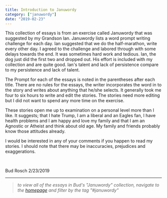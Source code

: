 ```yaml
---
title: Introduction to Januwordy
category: ["januwordy"]
date: "2019-02-23"
---
```


This collection of essays is from an exercise called Januwordy that was suggested by my Grandson Ian.  Januwordy lists a word prompt writing challenge for each day. Ian suggested that we do the half-marathon, write every other day.  I agreed to the challenge and labored through with some delays towards the end.  It was sometimes hard work and tedious.  Ian, the dog just did the first two and dropped out.  His effort is included with my collection and are quite good.  Ian's talent and lack of persistence compare to my persistence and lack of talent.

The Prompt for each of the essays is noted in the parentheses after each title.  There are no rules for the essays, the writer incorporates the word in to the story and writes about anything that he/she selects.  It generally took me four to six hours to write and edit the stories.  The stories need more editing but I did not want to spend any more time on the exercise.

These stories open me up to examination on a personal level more than I like.  It suggests; that I hate Trump, I am a liberal and an Eagles fan, I have health problems and I am happy and love my family and that I am an Agnostic or Atheist and think about old age. My family and friends probably know those attitudes already.

I would be interested in any of your comments if you happen to read my stories.  I should note that there may be inaccuracies, prejudices and exaggerations.

<br/>

Bud Rosch 2/23/2019

<hr/>

> *to view all of the essays in Bud's "Januwordy" collection, navigate to the [homepage](https://www.budrosch.com) and filter by the tag "#januwordy"*

<br/>

